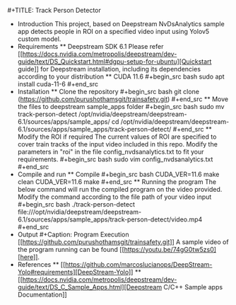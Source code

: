 #+TITLE: Track Person Detector
* Introduction
  This project, based on Deepstream NvDsAnalytics sample app detects people in ROI on a specified video input using Yolov5 custom model.
* Requirements
** Deepstream SDK 6.1
  Please refer [[https://docs.nvidia.com/metropolis/deepstream/dev-guide/text/DS_Quickstart.html#dgpu-setup-for-ubuntu][Quickstart guide]] for Deepstream installation, including its dependencies according to your distribution
** CUDA 11.6
#+begin_src bash
  sudo apt install cuda-11-6
#+end_src
* Installation
** Clone the repository
#+begin_src bash
  git clone (https://github.com/purushothamsgit/trainsafety.git)
#+end_src
** Move the files to deepstream sample_apps folder
#+begin_src bash
  sudo mv track-person-detect /opt/nvidia/deepstream/deepstream-6.1/sources/apps/sample_apps/
  cd /opt/nvidia/deepstream/deepstream-6.1/sources/apps/sample_apps/track-person-detect/
#+end_src
** Modify the ROI if required
The current values of ROI are specified to cover train tracks of the input video included in this repo. Modify the parameters in "roi" in the file config_nvdsanalytics.txt to fit your requirements.
#+begin_src bash
  sudo vim config_nvdsanalytics.txt
#+end_src
* Compile and run
** Compile
#+begin_src bash
  CUDA_VER=11.6 make clean
  CUDA_VER=11.6 make 
#+end_src
** Running the program
The below command will run the compiled program on the video provided. Modify the command according to the file path of your video input
#+begin_src bash
   ./track-person-detect file:///opt/nvidia/deepstream/deepstream-6.1/sources/apps/sample_apps/track-person-detect/video.mp4
#+end_src
* Output
#+Caption: Program Execution
[[https://github.com/purushothamsgit/trainsafety.git]]
A sample video of the program running can be found [[https://youtu.be/74gG0tw5zs0][here]].
* References
** [[https://github.com/marcoslucianops/DeepStream-Yolo#requirements][DeepStream-Yolo]]
** [[https://docs.nvidia.com/metropolis/deepstream/dev-guide/text/DS_C_Sample_Apps.html][Deepstream C/C++ Sample apps Documentation]]
